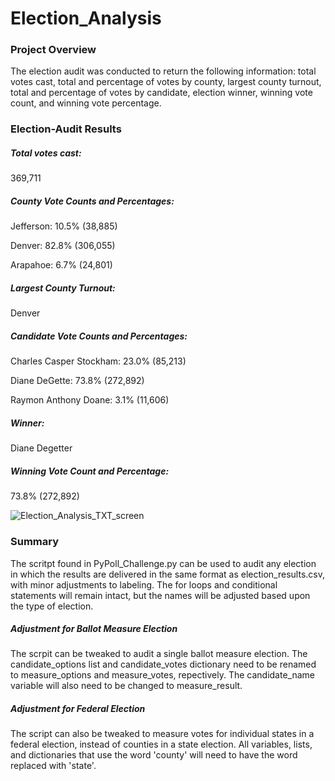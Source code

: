 # Election_Analysis

### Project Overview
The election audit was conducted to return the following information: total votes cast, total and percentage of votes by county, largest county turnout, total and percentage of votes by candidate, election winner, winning vote count, and winning vote percentage.  

### Election-Audit Results

##### Total votes cast: 
369,711

##### County Vote Counts and Percentages:
Jefferson: 10.5% (38,885)

Denver: 82.8% (306,055)

Arapahoe: 6.7% (24,801)

##### Largest County Turnout:
Denver

##### Candidate Vote Counts and Percentages:
Charles Casper Stockham: 23.0% (85,213)

Diane DeGette: 73.8% (272,892)

Raymon Anthony Doane: 3.1% (11,606)

##### Winner:
Diane Degetter

##### Winning Vote Count and Percentage:
73.8% (272,892)

![Election_Analysis_TXT_screen](https://user-images.githubusercontent.com/86164867/126208949-9d171e94-c3ea-4e5e-9346-790260bca5c9.PNG)

### Summary
The scritpt found in PyPoll_Challenge.py can be used to audit any election in which the results are delivered in the same format as election_results.csv, with minor adjustments to labeling.  The for loops and conditional statements will remain intact, but the names will be adjusted based upon the type of election.

##### Adjustment for Ballot Measure Election
The scrpit can be tweaked to audit a single ballot measure election. The candidate_options list and candidate_votes dictionary need to be renamed to measure_options and measure_votes, repectively.  The candidate_name variable will also need to be changed to measure_result.

##### Adjustment for Federal Election
The script can also be tweaked to measure votes for individual states in a federal election, instead of counties in a state election.  All variables, lists, and dictionaries that use the word 'county' will need to have the word replaced with 'state'.  

